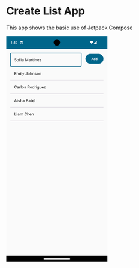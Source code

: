 # Create List App

This app shows the basic use of Jetpack Compose

<p float="left">
    <img src="home.png" width="270" />
</p>
